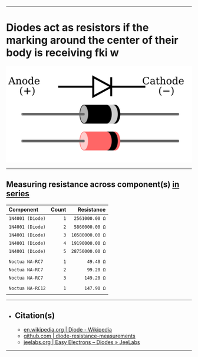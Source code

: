 ***

# Diodes act as resistors if the marking around the center of their body is receiving fki w

![pinout - diode_anode-cathode](pinout%20-%20diode_anode-cathode.svg)

***

## Measuring resistance across component(s) <u>in series</u>

| Component         |  Count |      Resistance |
| :---------------- | -----: | --------------: |
| `1N4001 (Diode)`  |    `1` |  `2561000.00 Ω` |
| `1N4001 (Diode)`  |    `2` |  `5860000.00 Ω` |
| `1N4001 (Diode)`  |    `3` | `10580000.00 Ω` |
| `1N4001 (Diode)`  |    `4` | `19190000.00 Ω` |
| `1N4001 (Diode)`  |    `5` | `28750000.00 Ω` |
|                   |        |                 |
| `Noctua NA-RC7`   |    `1` |       `49.40 Ω` |
| `Noctua NA-RC7`   |    `2` |       `99.20 Ω` |
| `Noctua NA-RC7`   |    `3` |      `149.20 Ω` |
|                   |        |                 |
| `Noctua NA-RC12`  |    `1` |      `147.90 Ω` |
|                   |        |                 |


***

- ## Citation(s)
  - [en.wikipedia.org | Diode - Wikipedia](https://en.wikipedia.org/wiki/Diode)
  - [github.com | diode-resistance-measurements](https://github.com/mcavallo-git/Coding/blob/main/hardware/diode-resistance-measurements)
  - [jeelabs.org | Easy Electrons – Diodes » JeeLabs](https://jeelabs.org/2011/01/09/easy-electrons-%E2%80%93-diodes/index.html)

***